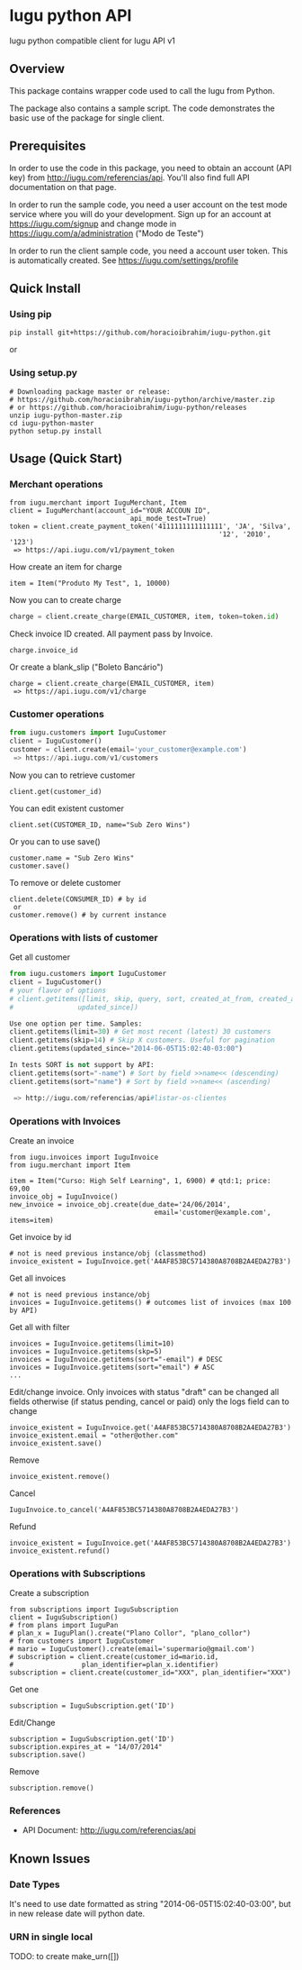 Iugu python API
============================================

Iugu python compatible client for Iugu API v1

Overview
--------
This package contains wrapper code used to call the Iugu from Python.

The package also contains a sample script. The code demonstrates the basic use
of the package for single client.

Prerequisites
-------------
In order to use the code in this package, you need to obtain an account
(API key) from http://iugu.com/referencias/api. You'll also find full API
documentation on that page.

In order to run the sample code, you need a user account on the test mode
service where you will do your development. Sign up for an account at
https://iugu.com/signup and change mode in https://iugu.com/a/administration
("Modo de Teste")

In order to run the client sample code, you need a account user token. This is
automatically created. See https://iugu.com/settings/profile

Quick Install
-----
### Using pip ###
```
pip install git+https://github.com/horacioibrahim/iugu-python.git
```
or
### Using setup.py ###
```
# Downloading package master or release:
# https://github.com/horacioibrahim/iugu-python/archive/master.zip
# or https://github.com/horacioibrahim/iugu-python/releases
unzip iugu-python-master.zip
cd iugu-python-master
python setup.py install
```

Usage (Quick Start)
-----
### Merchant operations ###
```
from iugu.merchant import IuguMerchant, Item
client = IuguMerchant(account_id="YOUR ACCOUN ID",
                              api_mode_test=True)
token = client.create_payment_token('4111111111111111', 'JA', 'Silva',
                                                    '12', '2010', '123')
 => https://api.iugu.com/v1/payment_token
```
How create an item for charge
```
item = Item("Produto My Test", 1, 10000)
```
Now you can to create charge
```python
charge = client.create_charge(EMAIL_CUSTOMER, item, token=token.id)
```
Check invoice ID created. All payment pass by Invoice.
```
charge.invoice_id
```
Or create a blank_slip ("Boleto Bancário")
```
charge = client.create_charge(EMAIL_CUSTOMER, item)
 => https://api.iugu.com/v1/charge
```
### Customer operations ###
```python
from iugu.customers import IuguCustomer
client = IuguCustomer()
customer = client.create(email='your_customer@example.com')
 => https://api.iugu.com/v1/customers
```
Now you can to retrieve customer
```
client.get(customer_id)
```
You can edit existent customer
```
client.set(CUSTOMER_ID, name="Sub Zero Wins")
```
Or you can to use save()
```
customer.name = "Sub Zero Wins"
customer.save()
```
To remove or delete customer
```
client.delete(CONSUMER_ID) # by id
 or
customer.remove() # by current instance
```
### Operations with lists of customer ###
Get all customer
```python
from iugu.customers import IuguCustomer
client = IuguCustomer()
# your flavor of options
# client.getitems([limit, skip, query, sort, created_at_from, created_at_to,
#                updated_since])

Use one option per time. Samples:
client.getitems(limit=30) # Get most recent (latest) 30 customers
client.getitems(skip=14) # Skip X customers. Useful for pagination
client.getitems(updated_since="2014-06-05T15:02:40-03:00")

In tests SORT is not support by API:
client.getitems(sort="-name") # Sort by field >>name<< (descending)
client.getitems(sort="name") # Sort by field >>name<< (ascending)

 => http://iugu.com/referencias/api#listar-os-clientes
```
### Operations with Invoices ###
Create an invoice
```
from iugu.invoices import IuguInvoice
from iugu.merchant import Item

item = Item("Curso: High Self Learning", 1, 6900) # qtd:1; price: 69,00
invoice_obj = IuguInvoice()
new_invoice = invoice_obj.create(due_date='24/06/2014',
                                    email='customer@example.com', items=item)
```
Get invoice by id
```
# not is need previous instance/obj (classmethod)
invoice_existent = IuguInvoice.get('A4AF853BC5714380A8708B2A4EDA27B3')
```
Get all invoices
```
# not is need previous instance/obj
invoices = IuguInvoice.getitems() # outcomes list of invoices (max 100 by API)
```
Get all with filter
```
invoices = IuguInvoice.getitems(limit=10)
invoices = IuguInvoice.getitems(skp=5)
invoices = IuguInvoice.getitems(sort="-email") # DESC
invoices = IuguInvoice.getitems(sort="email") # ASC
...
```
Edit/change invoice. Only invoices with status "draft" can be changed all fields
otherwise (if status pending, cancel or paid) only the logs field can to change
```
invoice_existent = IuguInvoice.get('A4AF853BC5714380A8708B2A4EDA27B3')
invoice_existent.email = "other@other.com"
invoice_existent.save()
```
Remove
```
invoice_existent.remove()
```
Cancel
```
IuguInvoice.to_cancel('A4AF853BC5714380A8708B2A4EDA27B3')
```
Refund
```
invoice_existent = IuguInvoice.get('A4AF853BC5714380A8708B2A4EDA27B3')
invoice_existent.refund()
```
### Operations with Subscriptions ###
Create a subscription
```
from subscriptions import IuguSubscription
client = IuguSubscription()
# from plans import IuguPan
# plan_x = IuguPlan().create("Plano Collor", "plano_collor")
# from customers import IuguCustomer
# mario = IuguCustomer().create(email='supermario@gmail.com')
# subscription = client.create(customer_id=mario.id,
#                 plan_identifier=plan_x.identifier)
subscription = client.create(customer_id="XXX", plan_identifier="XXX")
```
Get one
```
subscription = IuguSubscription.get('ID')
```
Edit/Change
```
subscription = IuguSubscription.get('ID')
subscription.expires_at = "14/07/2014"
subscription.save()
```
Remove
```
subscription.remove()
```

### References ###
- API Document: http://iugu.com/referencias/api


Known Issues
------------
### Date Types ###
It's need to use date formatted as string "2014-06-05T15:02:40-03:00",
but in new release date will python date.
### URN in single local ###
TODO: to create make_urn([])

